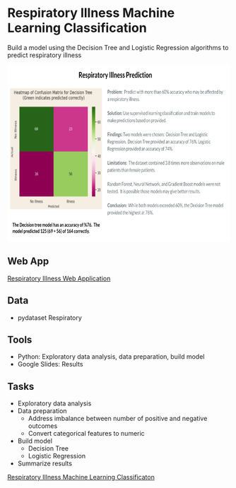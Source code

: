 # Respiratory Illness Machine Learning Classification

Build a model using the Decision Tree and Logistic Regression algorithms to predict respiratory illness

<img src="https://github.com/Sarah269/glowing-dollop/blob/main/Respiratory%20Illness/RespiratoryIllness.png" height="400" />

## Web App
[Respiratory Illness Web Application](https://sarah269-amazinglavender-main-rmjytj.streamlit.app/)

## Data
- pydataset Respiratory
  
## Tools
* Python: Exploratory data analysis, data preparation, build model
* Google Slides: Results
  
## Tasks
  *  Exploratory data analysis
  *  Data preparation
     *  Address imbalance between number of positive and negative outcomes
     *  Convert categorical features to numeric
  *  Build model
     *  Decision Tree
     *  Logistic Regression
  *  Summarize results

[Respiratory Illness Machine Learning Classificaton](https://github.com/Sarah269/glowing-dollop/blob/main/Respiratory%20Illness/Respiratory.pdf)






